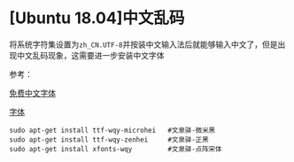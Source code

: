 
# [Ubuntu 18.04]中文乱码

将系统字符集设置为`zh_CN.UTF-8`并按装中文输入法后就能够输入中文了，但是出现中文乱码现象，这需要进一步安装中文字体

参考：

[免费中文字体](https://wiki.ubuntu.org.cn/免费中文字体)

[字体](https://wiki.ubuntu.org.cn/字体#.E8.8E.B7.E5.8F.96.E5.AD.97.E4.BD.93)

```
sudo apt-get install ttf-wqy-microhei   #文泉驿-微米黑
sudo apt-get install ttf-wqy-zenhei     #文泉驿-正黑
sudo apt-get install xfonts-wqy         #文泉驿-点阵宋体
```